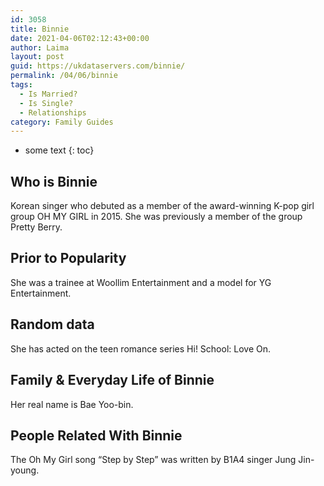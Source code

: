 ```yaml
---
id: 3058
title: Binnie
date: 2021-04-06T02:12:43+00:00
author: Laima
layout: post
guid: https://ukdataservers.com/binnie/
permalink: /04/06/binnie
tags:
  - Is Married?
  - Is Single?
  - Relationships
category: Family Guides
---
```


* some text
{: toc}


## Who is Binnie
                  
                  
                  
Korean singer who debuted as a member of the award-winning K-pop girl group OH MY GIRL in 2015. She was previously a member of the group Pretty Berry.
                  
              
            
              
            
                
                
                
## Prior to Popularity
                  
                  
                  
She was a trainee at Woollim Entertainment and a model for YG Entertainment.
                  
              
            
              
            
                
                
                
## Random data
                  
                  
                  
She has acted on the teen romance series Hi! School: Love On.
                  
              
            
              
            
                
                
                
## Family & Everyday Life of Binnie
                  
                  
                  
Her real name is Bae Yoo-bin.
                  
              
            
              
            
                
                
                
## People Related With Binnie
                  
                  
                  
The Oh My Girl song &#8220;Step by Step&#8221; was written by B1A4 singer Jung Jin-young.
                  
              
            
              
            
                
              
            
              
              
            
            
              
            
          
          
          
